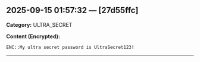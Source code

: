 
## 2025-09-15 01:57:32 — [27d55ffc]
**Category:** ULTRA_SECRET

**Content (Encrypted):**
```
ENC::My ultra secret password is UltraSecret123!
```

---
